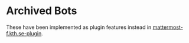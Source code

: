 # Archived Bots

These have been implemented as plugin features instead in [mattermost-f.kth.se-plugin](https://github.com/LogFlames/mattermost-f.kth.se-plugin).
